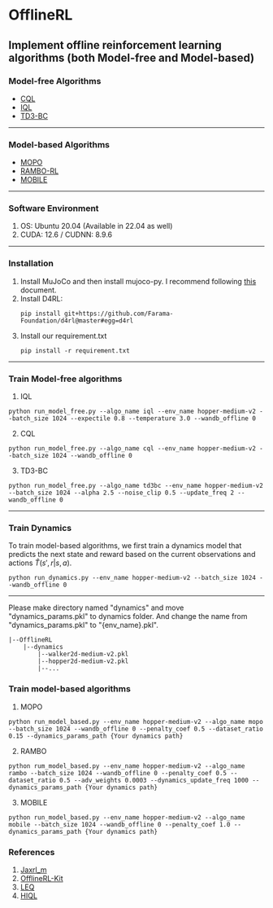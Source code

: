 # OfflineRL
## Implement offline reinforcement learning algorithms (both Model-free and Model-based)
### Model-free Algorithms
- [CQL](https://arxiv.org/abs/2006.04779)
- [IQL](https://arxiv.org/abs/2110.06169)
- [TD3-BC](https://arxiv.org/pdf/2106.06860)
---
### Model-based Algorithms
- [MOPO](https://arxiv.org/abs/2005.13239)
- [RAMBO-RL](https://arxiv.org/abs/2204.12581)
- [MOBILE](https://proceedings.mlr.press/v202/sun23q.html)
---
### Software Environment
1. OS: Ubuntu 20.04 (Available in 22.04 as well)
2. CUDA: 12.6 / CUDNN: 8.9.6
--- 
### Installation
1. Install MuJoCo and then install mujoco-py. I recommend following [this](https://docs.google.com/document/u/1/d/1eBvfKoczKmImUgoGMbqypODBXmI1bD91/edit) document.
2. Install D4RL:
    ```terminal
    pip install git+https://github.com/Farama-Foundation/d4rl@master#egg=d4rl
    ```
3. Install our requirement.txt
    ```terminal
    pip install -r requirement.txt
    ```
---
### Train Model-free algorithms
1. IQL
```terminal
python run_model_free.py --algo_name iql --env_name hopper-medium-v2 --batch_size 1024 --expectile 0.8 --temperature 3.0 --wandb_offline 0
```
2. CQL
```terminal
python run_model_free.py --algo_name cql --env_name hopper-medium-v2 --batch_size 1024 --wandb_offline 0
```
3. TD3-BC
```terminal
python run_model_free.py --algo_name td3bc --env_name hopper-medium-v2 --batch_size 1024 --alpha 2.5 --noise_clip 0.5 --update_freq 2 --wandb_offline 0
```
--- 
### Train Dynamics
To train model-based algorithms, we first train a dynamics model that predicts the next state and reward based on the current observations and actions $\hat{T}(s',r|s,a)$.
``` terminal
python run_dynamics.py --env_name hopper-medium-v2 --batch_size 1024 --wandb_offline 0
```
---
Please make directory named "dynamics" and move "dynamics_params.pkl" to dynamics folder. And change the name from "dynamics_params.pkl" to "{env_name}.pkl".
```
|--OfflineRL
    |--dynamics
        |--walker2d-medium-v2.pkl
        |--hopper2d-medium-v2.pkl
        |--...
```
### Train model-based algorithms
1. MOPO
```terminal
python run_model_based.py --env_name hopper-medium-v2 --algo_name mopo --batch_size 1024 --wandb_offline 0 --penalty_coef 0.5 --dataset_ratio 0.15 --dynamics_params_path {Your dynamics path}
```
2. RAMBO
```terminal
python rum_model_based.py --env_name hopper-medium-v2 --algo_name rambo --batch_size 1024 --wandb_offline 0 --penalty_coef 0.5 --dataset_ratio 0.5 --adv_weights 0.0003 --dynamics_update_freq 1000 --dynamics_params_path {Your dynamics path}
```
3. MOBILE
```terminal
python run_model_based.py --env_name hopper-medium-v2 --algo_name mobile --batch_size 1024 --wandb_offline 0 --penalty_coef 1.0 --dynamics_params_path {Your dynamics path}
```
### References
1. [Jaxrl_m](https://github.com/dibyaghosh/jaxrl_m)
2. [OfflineRL-Kit](https://github.com/yihaosun1124/OfflineRL-Kit)
3. [LEQ](https://github.com/kwanyoungpark/LEQ)
4. [HIQL](https://github.com/seohongpark/HIQL)
   
